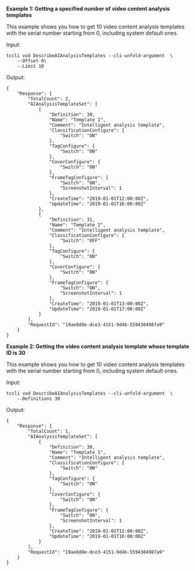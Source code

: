 **Example 1: Getting a specified number of video content analysis templates**

This example shows you how to get 10 video content analysis templates with the serial number starting from 0, including system default ones.

Input: 

```
tccli vod DescribeAIAnalysisTemplates --cli-unfold-argument  \
    --Offset 0\
    --Limit 10
```

Output: 
```
{
    "Response": {
        "TotalCount": 2,
        "AIAnalysisTemplateSet": [
            {
                "Definition": 30,
                "Name": "Template 1",
                "Comment": "Intelligent analysis template",
                "ClassificationConfigure": {
                    "Switch": "ON"
                },
                "TagConfigure": {
                    "Switch": "ON"
                },
                "CoverConfigure": {
                    "Switch": "ON"
                },
                "FrameTagConfigure": {
                    "Switch": "ON",
                    "ScreenshotInterval": 1
                },
                "CreateTime": "2019-01-01T12:00:00Z",
                "UpdateTime": "2019-01-01T16:00:00Z"
            },
            {
                "Definition": 31,
                "Name": "Template 2",
                "Comment": "Intelligent analysis template",
                "ClassificationConfigure": {
                    "Switch": "OFF"
                },
                "TagConfigure": {
                    "Switch": "ON"
                },
                "CoverConfigure": {
                    "Switch": "ON"
                },
                "FrameTagConfigure": {
                    "Switch": "ON",
                    "ScreenshotInterval": 1
                },
                "CreateTime": "2019-01-01T13:00:00Z",
                "UpdateTime": "2019-01-01T17:00:00Z"
            }
        ],
        "RequestId": "19ae8d8e-dce3-4151-9d4b-5594384987a9"
    }
}
```

**Example 2: Getting the video content analysis template whose template ID is 30**

This example shows you how to get 10 video content analysis templates with the serial number starting from 0, including system default ones.

Input: 

```
tccli vod DescribeAIAnalysisTemplates --cli-unfold-argument  \
    --Definitions 30
```

Output: 
```
{
    "Response": {
        "TotalCount": 1,
        "AIAnalysisTemplateSet": [
            {
                "Definition": 30,
                "Name": "Template 1",
                "Comment": "Intelligent analysis template",
                "ClassificationConfigure": {
                    "Switch": "ON"
                },
                "TagConfigure": {
                    "Switch": "ON"
                },
                "CoverConfigure": {
                    "Switch": "ON"
                },
                "FrameTagConfigure": {
                    "Switch": "ON",
                    "ScreenshotInterval": 1
                },
                "CreateTime": "2019-01-01T12:00:00Z",
                "UpdateTime": "2019-01-01T16:00:00Z"
            }
        ],
        "RequestId": "19ae8d8e-dce3-4151-9d4b-5594384987a9"
    }
}
```

